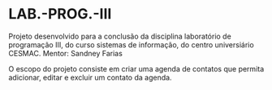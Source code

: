 # LAB.-PROG.-III
Projeto desenvolvido para a conclusão da disciplina laboratório de programação III, do curso sistemas de informação, do centro universiário CESMAC.
Mentor: Sandney Farias

O escopo do projeto consiste em criar uma agenda de contatos que permita adicionar, editar e excluir um contato da agenda.
